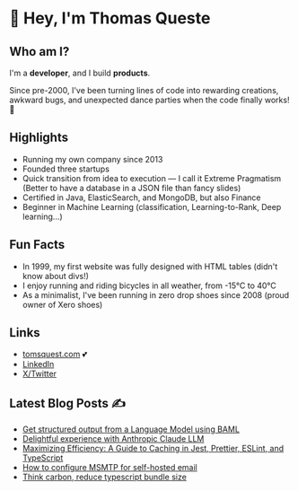 # 👋 Hey, I'm Thomas Queste

## Who am I?

I'm a **developer**, and I build **products**.

Since pre-2000, I've been turning lines of code into rewarding creations,
  awkward bugs, and unexpected dance parties when the code finally works! 🎉

## Highlights

- Running my own company since 2013
- Founded three startups
- Quick transition from idea to execution — I call it Extreme Pragmatism (Better to have a database in a JSON file than fancy slides)
- Certified in Java, ElasticSearch, and MongoDB, but also Finance
- Beginner in Machine Learning (classification, Learning-to-Rank, Deep learning...)

## Fun Facts

- In 1999, my first website was fully designed with HTML tables (didn't know about divs!)
- I enjoy running and riding bicycles in all weather, from -15°C to 40°C
- As a minimalist, I've been running in zero drop shoes since 2008 (proud owner of Xero shoes)

## Links

- <a href="https://www.tomsquest.com" title="blog">tomsquest.com</a> 💕
- <a href="https://www.linkedin.com/in/thomasqueste" title="View Thomas Queste's profile on LinkedIn">LinkedIn</a>
- <a href="https://twitter.com/ThomasQueste" title="View Thomas Queste's profile on Twitter">X/Twitter</a>

## Latest Blog Posts ✍️

<!-- BLOG-POST-LIST:START -->
- [Get structured output from a Language Model using BAML](https://www.tomsquest.com/blog/2024/08/get-structured-output-from-llm-using-baml/)
- [Delightful experience with Anthropic Claude LLM](https://www.tomsquest.com/blog/2024/07/using-claude-llm/)
- [Maximizing Efficiency: A Guide to Caching in Jest, Prettier, ESLint, and TypeScript](https://www.tomsquest.com/blog/2024/06/cache-jest-eslint-prettier-typescript-ci/)
- [How to configure MSMTP for self-hosted email](https://www.tomsquest.com/blog/2024/06/configure-msmtp-selfhost/)
- [Think carbon, reduce typescript bundle size](https://www.tomsquest.com/blog/2020/02/think-carbon-reduce-typescript-bundle-size/)
<!-- BLOG-POST-LIST:END -->